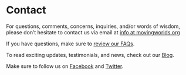 
# Contact
For questions, comments, concerns, inquiries, and/or words of wisdom, please don’t hesitate to contact us via email at [info at movingworlds.org](mailto:info@movingworlds.org?subject=MovingWorlds%20inquiry)

If you have questions, make sure to [review our FAQs](/faq).

To read exciting updates, testimonials, and news, check out our [Blog](/blog).

Make sure to follow us on [Facebook](http://www.facebook.com/MovingWorlds) and [Twitter](http://www.twitter.com/Experteering).
